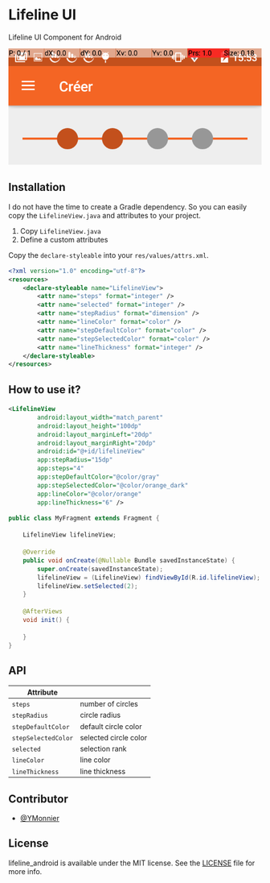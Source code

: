 # Lifeline UI

Lifeline UI Component for Android

![Alt text](./Resources/Screenshot_1.png?raw=true "Title")

## Installation

I do not have the time to create a Gradle dependency. So you can easily copy the `LifelineView.java` and attributes to your project.

1. Copy `LifelineView.java`
2. Define a custom attributes

Copy the `declare-styleable` into your `res/values/attrs.xml`.

```xml
<?xml version="1.0" encoding="utf-8"?>
<resources>
    <declare-styleable name="LifelineView">
        <attr name="steps" format="integer" />
        <attr name="selected" format="integer" />
        <attr name="stepRadius" format="dimension" />
        <attr name="lineColor" format="color" />
        <attr name="stepDefaultColor" format="color" />
        <attr name="stepSelectedColor" format="color" />
        <attr name="lineThickness" format="integer" />
    </declare-styleable>
</resources>
```

## How to use it?

```xml
<LifelineView
        android:layout_width="match_parent"
        android:layout_height="100dp"
        android:layout_marginLeft="20dp"
        android:layout_marginRight="20dp"
        android:id="@+id/lifelineView"
        app:stepRadius="15dp"
        app:steps="4"
        app:stepDefaultColor="@color/gray"
        app:stepSelectedColor="@color/orange_dark"
        app:lineColor="@color/orange"
        app:lineThickness="6" />
```

```java
public class MyFragment extends Fragment {

    LifelineView lifelineView;

    @Override
    public void onCreate(@Nullable Bundle savedInstanceState) {
        super.onCreate(savedInstanceState);
        lifelineView = (LifelineView) findViewById(R.id.lifelineView);
        lifelineView.setSelected(2);
    }

    @AfterViews
    void init() {

    }
}
```

API
---

| Attribute         |                       |
|-------------------|-----------------------|
| `steps`            | number of circles     |
| `stepRadius`        | circle radius         |
| `stepDefaultColor`  | default circle color  |
| `stepSelectedColor` | selected circle color |
| `selected`          | selection rank        |
| `lineColor`         | line color            |
| `lineThickness`     | line thickness        |


Contributor
------------

* [@YMonnier](https://github.com/YMonnier)


License
-------
lifeline_android is available under the MIT license. See the [LICENSE](https://github.com/YMonnier/lifeline_android/blob/master/LICENSE) file for more info.
